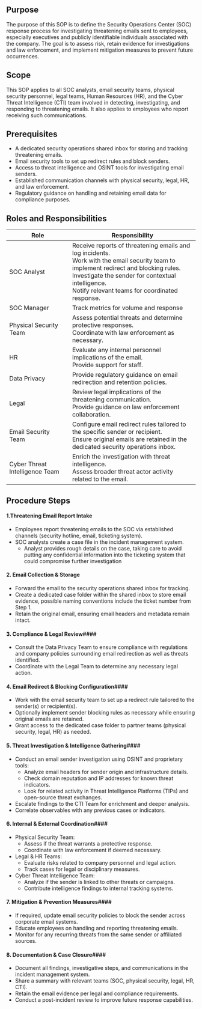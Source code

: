 ## Purpose
The purpose of this SOP is to define the Security Operations Center (SOC) response process for investigating threatening emails sent to employees, especially executives and publicly identifiable individuals associated with the company. The goal is to assess risk, retain evidence for investigations and law enforcement, and implement mitigation measures to prevent future occurrences.

## Scope
This SOP applies to all SOC analysts, email security teams, physical security personnel, legal teams, Human Resources (HR), and the Cyber Threat Intelligence (CTI) team involved in detecting, investigating, and responding to threatening emails. It also applies to employees who report receiving such communications.

## Prerequisites
- A dedicated security operations shared inbox for storing and tracking threatening emails.
- Email security tools to set up redirect rules and block senders.
- Access to threat intelligence and OSINT tools for investigating email senders.
- Established communication channels with physical security, legal, HR, and law enforcement.
- Regulatory guidance on handling and retaining email data for compliance purposes.

## Roles and Responsibilities

| Role                           | Responsibility                                                                                                                                                                                                                                    |
| ------------------------------ | ------------------------------------------------------------------------------------------------------------------------------------------------------------------------------------------------------------------------------------------------- |
| SOC Analyst                    | Receive reports of threatening emails and log incidents.<br>Work with the email security team to implement redirect and blocking rules.<br>Investigate the sender for contextual intelligence.<br>Notify relevant teams for coordinated response. |
| SOC Manager                    | Track metrics for volume and response                                                                                                                                                                                                             |
| Physical Security Team         | Assess potential threats and determine protective responses. <br>Coordinate with law enforcement as necessary.                                                                                                                                    |
| HR                             | Evaluate any internal personnel implications of the email.<br>Provide support for staff.                                                                                                                                                          |
| Data Privacy                   | Provide regulatory guidance on email redirection and retention policies.                                                                                                                                                                          |
| Legal                          | Review legal implications of the threatening communication.<br>Provide guidance on law enforcement collaboration.                                                                                                                                 |
| Email Security Team            | Configure email redirect rules tailored to the specific sender or recipient.<br>Ensure original emails are retained in the dedicated security operations inbox.                                                                                   |
| Cyber Threat Intelligence Team | Enrich the investigation with threat intelligence.<br>Assess broader threat actor activity related to the email.                                                                                                                                  |

## Procedure Steps
#### 1.Threatening Email Report Intake ####
    
- Employees report threatening emails to the SOC via established channels (security hotline, email, ticketing system).
- SOC analysts create a case file in the incident management system.
	- Analyst provides rough details on the case, taking care to avoid putting any confidential information into the ticketing system that could compromise further investigation
#### 2. Email Collection & Storage ####
    
- Forward the email to the security operations shared inbox for tracking.
- Create a dedicated case folder within the shared inbox to store email evidence, possible naming conventions include the ticket number from Step 1.
- Retain the original email, ensuring email headers and metadata remain intact.
#### 3. Compliance & Legal Review####
    
- Consult the Data Privacy Team to ensure compliance with regulations and company policies surrounding email redirection as well as threats identified.
- Coordinate with the Legal Team to determine any necessary legal action.
#### 4. Email Redirect & Blocking Configuration####
    
- Work with the email security team to set up a redirect rule tailored to the sender(s) or recipient(s).
- Optionally implement sender blocking rules as necessary while ensuring original emails are retained.
- Grant access to the dedicated case folder to partner teams (physical security, legal, HR) as needed.
#### 5. Threat Investigation & Intelligence Gathering####
    
- Conduct an email sender investigation using OSINT and proprietary tools:
    - Analyze email headers for sender origin and infrastructure details.
    - Check domain reputation and IP addresses for known threat indicators.
    - Look for related activity in Threat Intelligence Platforms (TIPs) and open-source threat exchanges.
- Escalate findings to the CTI Team for enrichment and deeper analysis.
- Correlate observables with any previous cases or indicators.
#### 6. Internal & External Coordination####
    
- Physical Security Team:
    - Assess if the threat warrants a protective response.
    - Coordinate with law enforcement if deemed necessary.
- Legal & HR Teams:
    - Evaluate risks related to company personnel and legal action.
    - Track cases for legal or disciplinary measures.
- Cyber Threat Intelligence Team:
    - Analyze if the sender is linked to other threats or campaigns.
    - Contribute intelligence findings to internal tracking systems.

#### 7. Mitigation & Prevention Measures####
    
- If required, update email security policies to block the sender across corporate email systems.
- Educate employees on handling and reporting threatening emails.
- Monitor for any recurring threats from the same sender or affiliated sources.
#### 8. Documentation & Case Closure####
    
- Document all findings, investigative steps, and communications in the incident management system.
- Share a summary with relevant teams (SOC, physical security, legal, HR, CTI).
- Retain the email evidence per legal and compliance requirements.
- Conduct a post-incident review to improve future response capabilities.